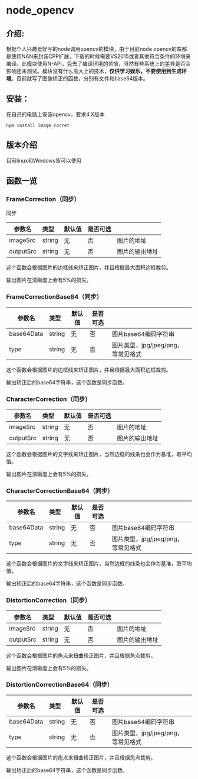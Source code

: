# node_opencv

## 介绍:

根据个人兴趣爱好写的node调用opencv的模块，由于目前node opencv的库都是使用NAN来封装CPP扩展，下载的时候需要VS2015或者其他符合条件的环境来编译。此模块使用N-API，免去了编译环境的苦恼，当然有些系统上的差异是否会影响还未测试。模块没有什么高大上的技术，**仅供学习娱乐，不要使用到生成环境**。目前就写了图像矫正的函数，分别有文件和base64版本。

## 安装：

在自己的电脑上安装opencv，要求4.X版本

`npm install image_corret`

## 版本介绍

目前linux和Windows皆可以使用

## 函数一览

### FrameCorrection（同步）

同步

| 参数名    | 类型   | 默认值 | 是否可选 |                |
| --------- | :----- | ------ | -------- | -------------- |
| imageSrc  | string | 无     | 否       | 图片的地址     |
| outputSrc | string | 无     | 否       | 图片的输出地址 |

这个函数会根据图片的边框线来矫正图片，并且根据最大面积边框裁剪。

输出图片在清晰度上会有5%的损失。

### FrameCorrectionBase64（同步）

| 参数名     | 类型   | 默认值 | 是否可选 |                                    |
| ---------- | :----- | ------ | -------- | ---------------------------------- |
| base64Data | string | 无     | 否       | 图片base64编码字符串               |
| type       | string | 无     | 否       | 图片类型，jpg/jpeg/png，等常见格式 |

这个函数会根据图片的边框线来矫正图片，并且根据最大面积边框裁剪。

输出矫正后的base64字符串，这个函数是同步函数。

### CharacterCorrection（同步）

| 参数名    | 类型   | 默认值 | 是否可选 |                |
| --------- | :----- | ------ | -------- | -------------- |
| imageSrc  | string | 无     | 否       | 图片的地址     |
| outputSrc | string | 无     | 否       | 图片的输出地址 |

这个函数会根据图片的文字线来矫正图片，当然边框的线条也会作为基准，取平均值。

输出图片在清晰度上会有5%的损失。

### CharacterCorrectionBase64（同步）

| 参数名     | 类型   | 默认值 | 是否可选 |                                    |
| ---------- | :----- | ------ | -------- | ---------------------------------- |
| base64Data | string | 无     | 否       | 图片base64编码字符串               |
| type       | string | 无     | 否       | 图片类型，jpg/jpeg/png，等常见格式 |

这个函数会根据图片的文字线来矫正图片，当然边框的线条也会作为基准，取平均值。

输出矫正后的base64字符串，这个函数是同步函数。

### DistortionCorrection（同步）

| 参数名    | 类型   | 默认值 | 是否可选 |                |
| --------- | :----- | ------ | -------- | -------------- |
| imageSrc  | string | 无     | 否       | 图片的地址     |
| outputSrc | string | 无     | 否       | 图片的输出地址 |

这个函数会根据图片的角点来扭曲矫正图片，并且根据角点裁剪。

输出图片在清晰度上会有5%的损失。

### DistortionCorrectionBase64（同步）

| 参数名     | 类型   | 默认值 | 是否可选 |                                    |
| ---------- | :----- | ------ | -------- | ---------------------------------- |
| base64Data | string | 无     | 否       | 图片base64编码字符串               |
| type       | string | 无     | 否       | 图片类型，jpg/jpeg/png，等常见格式 |

这个函数会根据图片的角点来扭曲矫正图片，并且根据角点裁剪。

输出矫正后的base64字符串，这个函数是同步函数。

